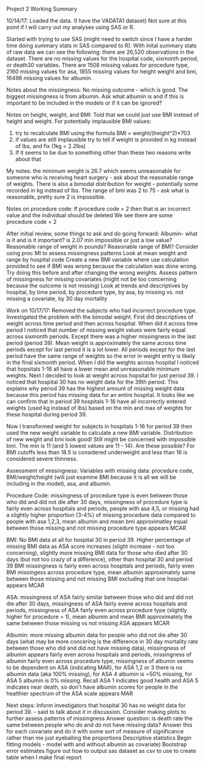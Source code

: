 Project 2 Working Summary

10/14/17: Loaded the data. (I have the VADATA1 dataset) Not sure at this point if I will carry out my analyses using SAS or R.

Started with trying to use SAS (might need to switch since I have a harder time doing summary stats in SAS compared to R). With inital summary stats of raw data we can see the following: there are 26,520 observations in the dataset. There are no missing values for the hospital code, sixmonth period, or death30 variables. There are 1508 missing values for procedure type, 2160 missing values for asa, 1855 missing values for height weight and bmi, 16498 missing values for albumin. 

Notes about the missingness:
No missing outcome - which is good.
The biggest missingness is from albumin. Ask what albumin is and if this is important to be included in the models or if it can be ignored?

Notes on height, weight, and BMI:
Told that we could just use BMI instead of height and weight. 
For potentially implausible BMI values: 
1. try to recalculate BMI using the formula BMI = weight/(height^2)*703
2. if values are still implausible try to tell if weight is provided in kg instead of lbs, and fix (1kg = 2.2lbs)
3. If it seems to be due to something other than these two reasons write about that

My notes: the minimum weight is 26.7 which seems unreasonable for someone who is receiving heart surgery - ask about the reasonable range of weights. There is also a bimodal distribution for weight - potentially some recorded in kg instead of lbs. The range of bmi was 2 to 75 - ask what is reasonable, pretty sure 2 is impossible. 

Notes on procedure code:
If procedure code = 2 then that is an incorrect value and the individual should be deleted
We see there are some procedure code = 2

After initial review, some things to ask and do going forward:
Albumin- what is it and is it important? is 2.07 min impossible or just a low value?
Reasonable range of weight in pounds?
Reasonable range of BMI?
Consider using proc MI to assess missingness patterns
Look at mean weight and range by hospital code
Create a new BMI variable where use calculation provided to see if BMI was wrong because the calculation was done wrong. Try doing this before and after changing the wrong weights. 
Assess pattern of missingness for missing covariates (might not be too concerning because the outcome is not missing)
Look at trends and descriptives by hospital, by time period, by procedure type, by asa, by missing vs. not missing a covariate, by 30 day mortality

Work on 10/17/17:
Removed the subjects who had incorrect procedure type.
Investigated the problem with the bimodal weight. 
First did descriptives of weight across time period and then across hospital.
When did it across time period I noticed that number of missing weight values were fairly equal across sixmonth periods. Except there was a higher missingness in the last period (period 39). Mean weight is approximately the same across time periods except for last period it is a lot lower. All periods except for the last period have the same range of weights so the error in weight entry is likely in the final sixmonth period. 
When I did the weights across hospital I noticed that hopsitals 1-16 all have a lower mean and unreasonable minimum weights.
Next I decided to look at weight across hopsital for just period 39. I noticed that hospital 30 has no weight data for the 39th period. This explains why period 39 has the highest amount of missing weight data because this period has missing data for an entire hospital. It looks like we can confirm that in period 39 hospitals 1-16 have all incorrectly entered weights (used kg instead of lbs) based on the min and max of weights for these hospital during period 39.

Now I transformed weight for subjects in hospitals 1-16 for period 39 then used the new weight variable to calculate a new BMI variable. Distribution of new weight and bmi look good! Still might be concerned with impossible bmi. The min is 11 (and 5 lowest values are 11 - 14). Are these possible? For BMI cutoffs less than 18.5 is considered underweight and less than 16 is considered severe thinness.

Assessment of missingness:
Variables with missing data: procedure code, BMI/weight/height (will just examine BMI because it is all we will be including in the model), asa, and albumin. 

Procedure Code: missingness of procedure type is even between those who did and did not die after 30 days, missingness of procedure type is fairly even across hospitals and periods, people with asa 4,5, or missing had a slightly higher proportion (3-4%) of missing procedure data compared to people with asa 1,2,3, mean albumin and mean bmi approximatley equal between those missing and not missing procedure type
appears MCAR

BMI: No BMI data at all for hospital 30 in period 39. Higher percentage of missing BMI data as ASA score increases (slight increase - not too concerning), slightly more missing BMI data for those who died after 30 days (but not too crazy of a difference), other than hospital 30 and period 39 BMI missingness is fairly even across hospitals and periods, fairly even BMI missingess across procedure type, mean albumin approximately same between those missing and not missing BMI
excluding that one hospital- appears MCAR

ASA: missingness of ASA fairly similar between those who did and did not die after 30 days, missingness of ASA fairly evene across hospitals and periods, missingness of ASA fairly even across procedure type (slightly higher for procedure = 1), mean albumin and mean BMI approximately the same between those missing vs not missing ASA
appears MCAR

Albumin: more missing albumin data for people who did not die after 30 days (what may be more concering is the difference in 30 day mortality rate between those who did and did not have missing data), missingness of albumin appears fairly even across hospitals and periods, missingness of albumin fairly even across procedure type, missingness of albumin seems to be dependent on ASA (indicating MAR), for ASA 1,2 or 3 there is no albumin data (aka 100% missing), for ASA 4 albumin is ~50% missing, for ASA 5 albumin is 0% missing. Recall ASA 1 indicates good health and ASA 5 indicates near death, so don't have albumin scores for people in the healthier spectrum of the ASA scale
appears MAR

Next steps:
Inform investigators that hospital 30 has no weight data for period 39. - said to talk about it in discussion. 
Consider making plots to further assess patterns of missingness
Answer question: is death rate the same between people who do and do not have missing data? Answer this for each covariate and do it with some sort of measure of significance rather than me just eyeballing the proportions
Descriptive statistics
Begin fitting models - model with and without albumin as covariate)
Bootstrap error estimates
figure out how to output sas dataset as csv to use to create table when I make final report

